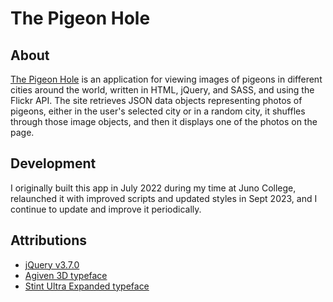 # The Pigeon Hole
## About
[The Pigeon Hole](https://danateagle.com/pigeon) is an application for viewing images of pigeons in different cities around the world, written in HTML, jQuery, and SASS, and using the Flickr API. The site retrieves JSON data objects representing photos of pigeons, either in the user's selected city or in a random city, it shuffles through those image objects, and then it displays one of the photos on the page.

## Development
I originally built this app in July 2022 during my time at Juno College, relaunched it with improved scripts and updated styles in Sept 2023, and I continue to update and improve it periodically.

## Attributions
- [jQuery v3.7.0](https://jquery.com/)
- [Agiven 3D typeface](https://www.fontspace.com/agiven-3d-font-f117286)
- [Stint Ultra Expanded typeface](https://fonts.google.com/specimen/Stint+Ultra+Expanded)